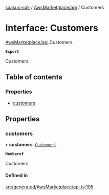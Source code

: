 [saasus-sdk](../README.md) / [AwsMarketplace/api](../modules/AwsMarketplace_api.md) / Customers

# Interface: Customers

[AwsMarketplace/api](../modules/AwsMarketplace_api.md).Customers

**`Export`**

Customers

## Table of contents

### Properties

- [customers](AwsMarketplace_api.Customers.md#customers)

## Properties

### customers

• **customers**: [`Customer`](AwsMarketplace_api.Customer.md)[]

**`Memberof`**

Customers

#### Defined in

[src/generated/AwsMarketplace/api.ts:105](https://github.com/saasus-platform/saasus-sdk-javascript/blob/c67ac22/src/generated/AwsMarketplace/api.ts#L105)
